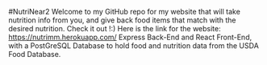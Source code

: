 #NutriNear2
Welcome to my GitHub repo for my website that will take nutrition info from you, and give back food items that match with the desired nutrition. 
Check it out !:)
Here is the link for the website:  
https://nutrimm.herokuapp.com/ 
Express Back-End and React Front-End, with a PostGreSQL Database to hold food and nutrition data from the USDA Food Database.

